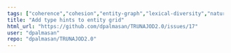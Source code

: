 ```yaml
---
tags: ["coherence","cohesion","entity-graph","lexical-diversity","natural-language-processing","readability-metrics","semantic-measurements","spacy","spacy-extensions","text-analysis","text-mining","text-processing","ttr","type-token-ratio"]
title: "Add type hints to entity grid"
html_url: "https://github.com/dpalmasan/TRUNAJOD2.0/issues/17"
user: "dpalmasan"
repo: "dpalmasan/TRUNAJOD2.0"
---
```


